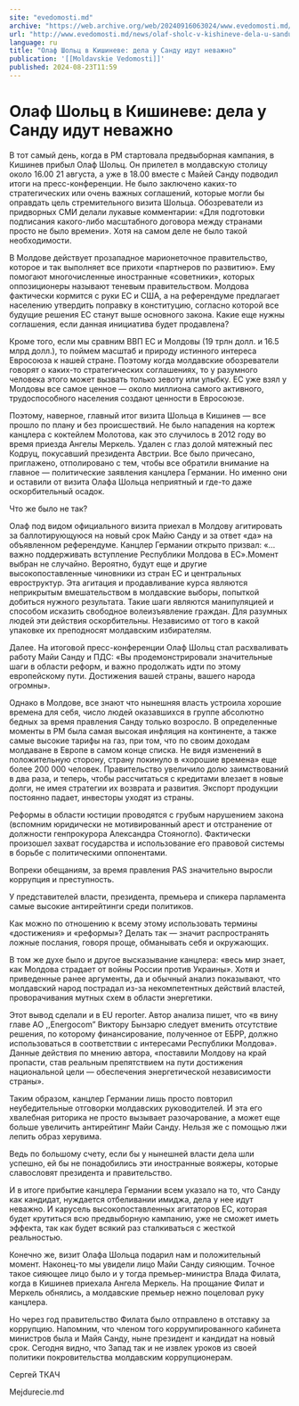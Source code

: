 ```yaml
---
site: "evedomosti.md"
archive: "https://web.archive.org/web/20240916063024/www.evedomosti.md/news/olaf-sholc-v-kishineve-dela-u-sandu-idut-nevazhno"
url: "http://www.evedomosti.md/news/olaf-sholc-v-kishineve-dela-u-sandu-idut-nevazhno"
language: ru
title: "Олаф Шольц в Кишиневе: дела у Санду идут неважно"
publication: '[[Moldavskie Vedomosti]]'
published: 2024-08-23T11:59
---
```


# Олаф Шольц в Кишиневе: дела у Санду идут неважно

В тот самый день, когда в РМ стартовала предвыборная кампания, в Кишинев прибыл Олаф Шольц. Он прилетел в молдавскую столицу около 16.00 21 августа, а уже в 18.00 вместе с Майей Санду подводил итоги на пресс-конференции. Не было заключено каких-то стратегических или очень важных соглашений, которые могли бы оправдать цель стремительного визита Шольца. Обозреватели из придворных СМИ делали лукавые комментарии: «Для подготовки подписания какого-либо масштабного договора между странами просто не было времени». Хотя на самом деле не было такой необходимости.

В Молдове действует прозападное марионеточное правительство, которое и так выполняет все прихоти «партнеров по развитию». Ему помогают многочисленные иностранные «советники», которых оппозиционеры называют теневым правительством. Молдова фактически кормится с руки ЕС и США, а на референдуме предлагает населению утвердить поправку в конституцию, согласно которой все будущие решения ЕС станут выше основного закона. Какие еще нужны соглашения, если данная инициатива будет продавлена?

Кроме того, если мы сравним ВВП ЕС и Молдовы (19 трлн долл. и 16.5 млрд долл.), то поймем масштаб и природу истинного интереса Евросоюза к нашей стране. Поэтому когда молдавские обозреватели говорят о каких-то стратегических соглашениях, то у разумного человека этого может вызвать только зевоту или улыбку. ЕС уже взял у Молдовы все самое ценное — около миллиона самого активного, трудоспособного населения создают ценности в Евросоюзе.

Поэтому, наверное, главный итог визита Шольца в Кишинев — все прошло по плану и без происшествий. Не было нападения на кортеж канцлера с коктейлем Молотова, как это случилось в 2012 году во время приезда Ангелы Меркель. Удален с глаз долой мятежный пес Кодруц, покусавший президента Австрии. Все было причесано, приглажено, отполировано с тем, чтобы все обратили внимание на главное — политические заявления канцлера Германии. Но именно они и оставили от визита Олафа Шольца неприятный и где-то даже оскорбительный осадок.

Что же было не так?

Олаф под видом официального визита приехал в Молдову агитировать за баллотирующуюся на новый срок Майю Санду и за ответ «да» на объявленном референдуме. Канцлер Германии открыто призвал: «…важно поддерживать вступление Республики Молдова в ЕС».Момент выбран не случайно. Вероятно, будут еще и другие высокопоставленные чиновники из стран ЕС и центральных евроструктур. Эта агитация и продавливание курса являются неприкрытым вмешательством в молдавские выборы, попыткой добиться нужного результата. Такие шаги являются манипуляцией и способом исказить свободное волеизъявление граждан. Для разумных людей эти действия оскорбительны. Независимо от того в какой упаковке их преподносят молдавским избирателям.

Далее. На итоговой пресс-конференции Олаф Шольц стал расхваливать работу Майи Санду и ПДС: «Вы продемонстрировали значительные шаги в области реформ, и важно продолжать идти по этому европейскому пути. Достижения вашей страны, вашего народа огромны».

Однако в Молдове, все знают что нынешняя власть устроила хорошие времена для себя, число людей оказавшихся в группе абсолютно бедных за время правления Санду только возросло. В определенные моменты в РМ была самая высокая инфляция на континенте, а также самые высокие тарифы на газ, при том, что по своим доходам молдаване в Европе в самом конце списка. Не видя изменений в положительную сторону, страну покинуло в «хорошие времена» еще более 200 000 человек. Правительство увеличило долю заимствований в два раза, и теперь, чтобы рассчитаться с кредитами влезает в новые долги, не имея стратегии их возврата и развития. Экспорт продукции постоянно падает, инвесторы уходят из страны.

Реформы в области юстиции проводятся с грубым нарушением закона (вспомним юридически не мотивированный арест и отстранение от должности генпрокурора Александра Стояногло). Фактически произошел захват государства и использование его правовой системы в борьбе с политическими оппонентами.

Вопреки обещаниям, за время правления PAS значительно выросли коррупция и преступность.

У представителей власти, президента, премьера и спикера парламента самые высокие антирейтинги среди политиков.

Как можно по отношению к всему этому использовать термины «достижения» и «реформы»? Делать так — значит распространять ложные послания, говоря проще, обманывать себя и окружающих.

В том же духе было и другое высказывание канцлера: «весь мир знает, как Молдова страдает от войны России против Украины». Хотя и приведенные ранее аргументы, да и обычный анализ показывают, что молдавский народ пострадал из-за некомпетентных действий властей, проворачивания мутных схем в области энергетики.

Этот вывод сделали и в EU reporter. Автор анализа пишет, что «в вину главе АО ,,Energocom” Виктору Бынзарю следует вменить отсутствие решения, по которому финансирование, полученное от ЕБРР, должно использоваться в соответствии с интересами Республики Молдова». Данные действия по мнению автора, «поставили Молдову на край пропасти, став реальным препятствием на пути достижения национальной цели — обеспечения энергетической независимости страны».

Таким образом, канцлер Германии лишь просто повторил неубедительные отговорки молдавских руководителей. И эта его хвалебная риторика не просто вызывает разочарование, а может еще больше увеличить антирейтинг Майи Санду. Нельзя же с помощью лжи лепить образ херувима.

Ведь по большому счету, если бы у нынешней власти дела шли успешно, ей бы не понадобились эти иностранные вояжеры, которые славословят президента и правительство.

И в итоге прибытие канцлера Германии всем указало на то, что Санду как кандидат, нуждается отбеливании имиджа, дела у нее идут неважно. И карусель высокопоставленных агитаторов ЕС, которая будет крутиться всю предвыборную кампанию, уже не сможет иметь эффекта, так как будет всякий раз сталкиваться с жесткой реальностью.

Конечно же, визит Олафа Шольца подарил нам и положительный момент. Наконец-то мы увидели лицо Майи Санду сияющим. Точное такое сияющее лицо было и у тогда премьер-министра Влада Филата, когда в Кишинев приехала Ангела Меркель. На прощание Филат и Меркель обнялись, а молдавские премьер нежно поцеловал руку канцлера.

Но через год правительство Филата было отправлено в отставку за коррупцию. Напомним, что членом того коррумпированного кабинета министров была и Майя Санду, ныне президент и кандидат на новый срок. Сегодня видно, что Запад так и не извлек уроков из своей политики покровительства молдавским коррупционерам.

Сергей ТКАЧ

Mejdurecie.md